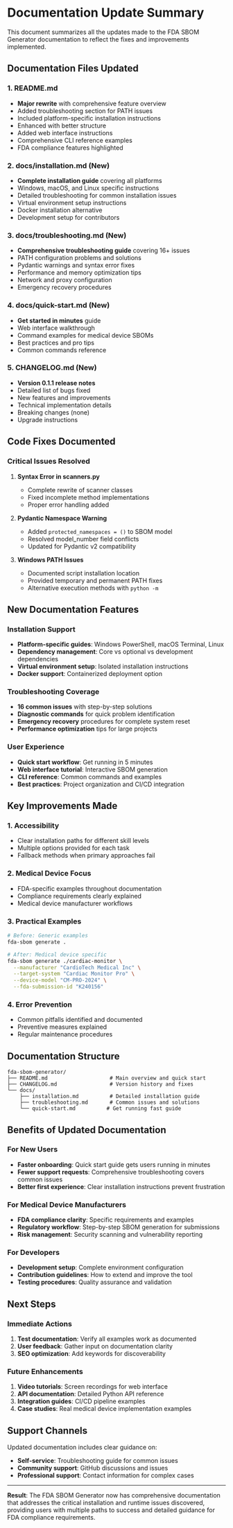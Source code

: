 # Documentation Update Summary

This document summarizes all the updates made to the FDA SBOM Generator documentation to reflect the fixes and improvements implemented.

## Documentation Files Updated

### 1. **README.md**
- **Major rewrite** with comprehensive feature overview
- Added troubleshooting section for PATH issues
- Included platform-specific installation instructions
- Enhanced with better structure
- Added web interface instructions
- Comprehensive CLI reference examples
- FDA compliance features highlighted

### 2. **docs/installation.md** (New)
- **Complete installation guide** covering all platforms
- Windows, macOS, and Linux specific instructions
- Detailed troubleshooting for common installation issues
- Virtual environment setup instructions
- Docker installation alternative
- Development setup for contributors

### 3. **docs/troubleshooting.md** (New)
- **Comprehensive troubleshooting guide** covering 16+ issues
- PATH configuration problems and solutions
- Pydantic warnings and syntax error fixes
- Performance and memory optimization tips
- Network and proxy configuration
- Emergency recovery procedures

### 4. **docs/quick-start.md** (New)
- **Get started in minutes** guide
- Web interface walkthrough
- Command examples for medical device SBOMs
- Best practices and pro tips
- Common commands reference

### 5. **CHANGELOG.md** (New)
- **Version 0.1.1 release notes**
- Detailed list of bugs fixed
- New features and improvements
- Technical implementation details
- Breaking changes (none)
- Upgrade instructions

## Code Fixes Documented

### Critical Issues Resolved
1. **Syntax Error in scanners.py**
   - Complete rewrite of scanner classes
   - Fixed incomplete method implementations
   - Proper error handling added

2. **Pydantic Namespace Warning**
   - Added `protected_namespaces = ()` to SBOM model
   - Resolved model_number field conflicts
   - Updated for Pydantic v2 compatibility

3. **Windows PATH Issues**
   - Documented script installation location
   - Provided temporary and permanent PATH fixes
   - Alternative execution methods with `python -m`

## New Documentation Features

### Installation Support
- **Platform-specific guides**: Windows PowerShell, macOS Terminal, Linux
- **Dependency management**: Core vs optional vs development dependencies
- **Virtual environment setup**: Isolated installation instructions
- **Docker support**: Containerized deployment option

### Troubleshooting Coverage
- **16 common issues** with step-by-step solutions
- **Diagnostic commands** for quick problem identification
- **Emergency recovery** procedures for complete system reset
- **Performance optimization** tips for large projects

### User Experience
- **Quick start workflow**: Get running in 5 minutes
- **Web interface tutorial**: Interactive SBOM generation
- **CLI reference**: Common commands and examples
- **Best practices**: Project organization and CI/CD integration

## Key Improvements Made

### 1. **Accessibility**
- Clear installation paths for different skill levels
- Multiple options provided for each task
- Fallback methods when primary approaches fail

### 2. **Medical Device Focus**
- FDA-specific examples throughout documentation
- Compliance requirements clearly explained
- Medical device manufacturer workflows

### 3. **Practical Examples**
```bash
# Before: Generic examples
fda-sbom generate .

# After: Medical device specific
fda-sbom generate ./cardiac-monitor \
  --manufacturer "CardioTech Medical Inc" \
  --target-system "Cardiac Monitor Pro" \
  --device-model "CM-PRO-2024" \
  --fda-submission-id "K240156"
```

### 4. **Error Prevention**
- Common pitfalls identified and documented
- Preventive measures explained
- Regular maintenance procedures

## Documentation Structure

```
fda-sbom-generator/
├── README.md                    # Main overview and quick start
├── CHANGELOG.md                 # Version history and fixes
└── docs/
    ├── installation.md          # Detailed installation guide
    ├── troubleshooting.md       # Common issues and solutions
    └── quick-start.md          # Get running fast guide
```

## Benefits of Updated Documentation

### For New Users
- **Faster onboarding**: Quick start guide gets users running in minutes
- **Fewer support requests**: Comprehensive troubleshooting covers common issues
- **Better first experience**: Clear installation instructions prevent frustration

### For Medical Device Manufacturers
- **FDA compliance clarity**: Specific requirements and examples
- **Regulatory workflow**: Step-by-step SBOM generation for submissions
- **Risk management**: Security scanning and vulnerability reporting

### For Developers
- **Development setup**: Complete environment configuration
- **Contribution guidelines**: How to extend and improve the tool
- **Testing procedures**: Quality assurance and validation

## Next Steps

### Immediate Actions
1. **Test documentation**: Verify all examples work as documented
2. **User feedback**: Gather input on documentation clarity
3. **SEO optimization**: Add keywords for discoverability

### Future Enhancements
1. **Video tutorials**: Screen recordings for web interface
2. **API documentation**: Detailed Python API reference
3. **Integration guides**: CI/CD pipeline examples
4. **Case studies**: Real medical device implementation examples

## Support Channels

Updated documentation includes clear guidance on:
- **Self-service**: Troubleshooting guide for common issues
- **Community support**: GitHub discussions and issues
- **Professional support**: Contact information for complex cases

---

**Result**: The FDA SBOM Generator now has comprehensive documentation that addresses the critical installation and runtime issues discovered, providing users with multiple paths to success and detailed guidance for FDA compliance requirements.
